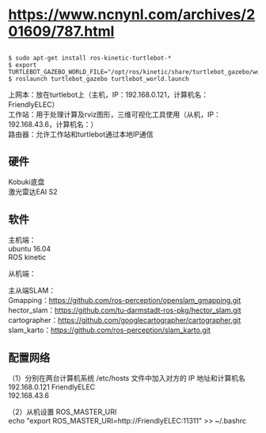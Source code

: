# https://www.ncnynl.com/archives/201609/787.html

## 
    $ sudo apt-get install ros-kinetic-turtlebot-*
    $ export TURTLEBOT_GAZEBO_WORLD_FILE="/opt/ros/kinetic/share/turtlebot_gazebo/worlds/playground.world"
    $ roslaunch turtlebot_gazebo turtlebot_world.launch

上网本：放在turtlebot上（主机，IP：192.168.0.121，计算机名：FriendlyELEC）  
工作站：用于处理计算及rviz图形，三维可视化工具使用（从机，IP：192.168.43.6，计算机名：）  
路由器：允许工作站和turtlebot通过本地IP通信
    
## 硬件 

Kobuki底盘  
激光雷达EAI S2

## 软件
主机端：  
ubuntu 16.04  
ROS kinetic

从机端：  

主从端SLAM：  
Gmapping：https://github.com/ros-perception/openslam_gmapping.git  
hector_slam：https://github.com/tu-darmstadt-ros-pkg/hector_slam.git  
cartographer：https://github.com/googlecartographer/cartographer.git  
slam_karto：https://github.com/ros-perception/slam_karto.git  

## 配置网络

（1）分别在两台计算机系统 /etc/hosts 文件中加入对方的 IP 地址和计算机名  
192.168.0.121 FriendlyELEC  
192.168.43.6

（2）从机设置 ROS_MASTER_URI  
echo "export ROS_MASTER_URI=http://FriendlyELEC:11311" >> ~/.bashrc
